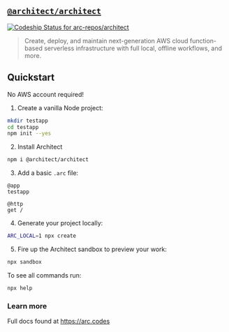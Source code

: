 ## [`@architect/architect`](https://www.npmjs.com/package/@architect/architect)
[ ![Codeship Status for arc-repos/architect](https://app.codeship.com/projects/6648b220-b6e0-0136-c44e-665f90db7339/status?branch=master)](https://app.codeship.com/projects/311665)

> Create, deploy, and maintain next-generation AWS cloud function-based serverless infrastructure with full local, offline workflows, and more.

## Quickstart
No AWS account required!

1. Create a vanilla Node project:

```bash
mkdir testapp
cd testapp
npm init --yes
```

2. Install Architect

```bash
npm i @architect/architect
```

3. Add a basic `.arc` file:

```arc
@app
testapp

@http
get /
```

4. Generate your project locally:

```bash
ARC_LOCAL=1 npx create
```

5. Fire up the Architect sandbox to preview your work:

```bash
npx sandbox
```

To see all commands run:

```bash
npx help
```


### Learn more

Full docs found at https://arc.codes
